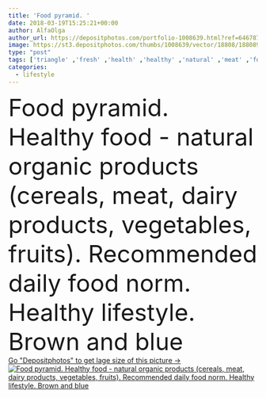 ```yaml
---
title: 'Food pyramid. '
date: 2018-03-19T15:25:21+00:00
author: AlfaOlga
author_url: https://depositphotos.com/portfolio-1008639.html?ref=64678756
image: https://st3.depositphotos.com/thumbs/1008639/vector/18808/188089582/api_thumb_450.jpg?forcejpeg=true
type: "post"
tags: ['triangle' ,'fresh' ,'health' ,'healthy' ,'natural' ,'meat' ,'food' ,'diet' ,'fruit' ,'care' ,'vegetable' ,'nutrition' ,'product' ,'fish' ,'portion' ,'grain' ,'organic' ,'milk' ,'bread' ,'cereal' ,'pyramid' ,'scheme' ,'butter' ,'norm' ,'use' ,'intake' ,'minimum' ,'maximum' ,'Healthy Lifestyle' ,'dairy products' ,'healthy diet' ,'food pyramid' ,'daily rate' ]
categories: 
  - lifestyle
---
```

<div aling="center">
            <font size="60"> Food pyramid. Healthy food - natural organic products (cereals, meat, dairy products, vegetables, fruits). Recommended daily food norm. Healthy lifestyle. Brown and blue</font>   
</div>
<div>
    <a href='https://st3.depositphotos.com/thumbs/1008639/vector/18808/188089582/api_thumb_450.jpg?forcejpeg=true?ref=64678756' target=_blank > Go "Depositphotos" to get lage size of this picture ->
        <img href='https://st3.depositphotos.com/thumbs/1008639/vector/18808/188089582/api_thumb_450.jpg?forcejpeg=true?ref=64678756' src='https://st3.depositphotos.com/1008639/18808/v/950/depositphotos_188089582-stock-illustration-food-pyramid.jpg?forcejpeg=true' alt='Food pyramid. Healthy food - natural organic products (cereals, meat, dairy products, vegetables, fruits). Recommended daily food norm. Healthy lifestyle. Brown and blue' >
    </a>
</div>

